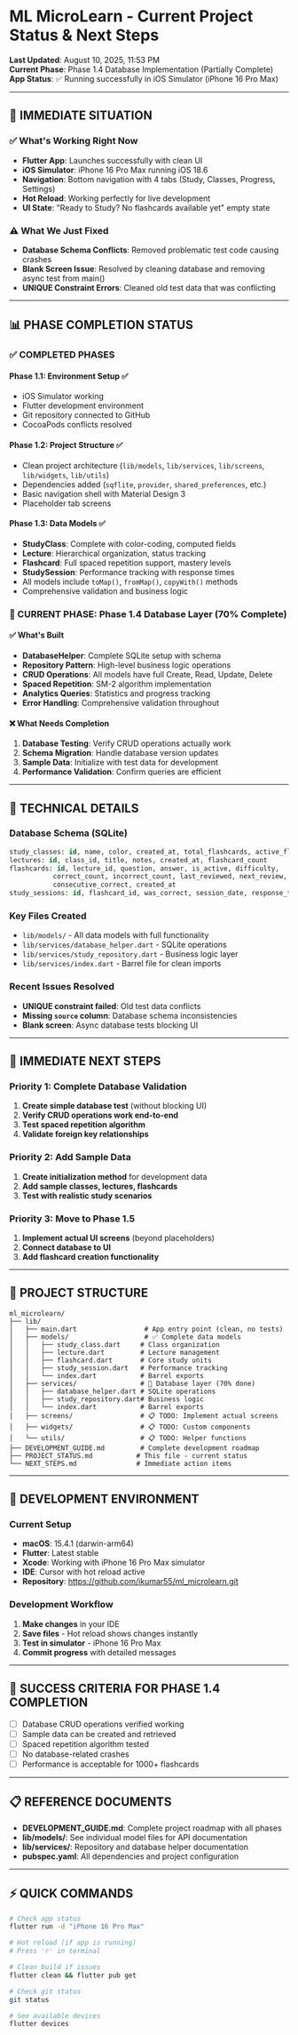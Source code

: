 # ML MicroLearn - Current Project Status & Next Steps

**Last Updated**: August 10, 2025, 11:53 PM  
**Current Phase**: Phase 1.4 Database Implementation (Partially Complete)  
**App Status**: ✅ Running successfully in iOS Simulator (iPhone 16 Pro Max)

---

## 🎯 IMMEDIATE SITUATION

### ✅ What's Working Right Now
- **Flutter App**: Launches successfully with clean UI
- **iOS Simulator**: iPhone 16 Pro Max running iOS 18.6 
- **Navigation**: Bottom navigation with 4 tabs (Study, Classes, Progress, Settings)
- **Hot Reload**: Working perfectly for live development
- **UI State**: "Ready to Study? No flashcards available yet" empty state

### ⚠️ What We Just Fixed
- **Database Schema Conflicts**: Removed problematic test code causing crashes
- **Blank Screen Issue**: Resolved by cleaning database and removing async test from main()
- **UNIQUE Constraint Errors**: Cleaned old test data that was conflicting

---

## 📊 PHASE COMPLETION STATUS

### ✅ COMPLETED PHASES

#### Phase 1.1: Environment Setup ✅
- iOS Simulator working
- Flutter development environment 
- Git repository connected to GitHub
- CocoaPods conflicts resolved

#### Phase 1.2: Project Structure ✅
- Clean project architecture (`lib/models`, `lib/services`, `lib/screens`, `lib/widgets`, `lib/utils`)
- Dependencies added (`sqflite`, `provider`, `shared_preferences`, etc.)
- Basic navigation shell with Material Design 3
- Placeholder tab screens

#### Phase 1.3: Data Models ✅
- **StudyClass**: Complete with color-coding, computed fields
- **Lecture**: Hierarchical organization, status tracking
- **Flashcard**: Full spaced repetition support, mastery levels
- **StudySession**: Performance tracking with response times
- All models include `toMap()`, `fromMap()`, `copyWith()` methods
- Comprehensive validation and business logic

### 🚧 CURRENT PHASE: Phase 1.4 Database Layer (70% Complete)

#### ✅ What's Built
- **DatabaseHelper**: Complete SQLite setup with schema
- **Repository Pattern**: High-level business logic operations
- **CRUD Operations**: All models have full Create, Read, Update, Delete
- **Spaced Repetition**: SM-2 algorithm implementation
- **Analytics Queries**: Statistics and progress tracking
- **Error Handling**: Comprehensive validation throughout

#### ❌ What Needs Completion
1. **Database Testing**: Verify CRUD operations actually work
2. **Schema Migration**: Handle database version updates
3. **Sample Data**: Initialize with test data for development
4. **Performance Validation**: Confirm queries are efficient

---

## 🔧 TECHNICAL DETAILS

### Database Schema (SQLite)
```sql
study_classes: id, name, color, created_at, total_flashcards, active_flashcards
lectures: id, class_id, title, notes, created_at, flashcard_count
flashcards: id, lecture_id, question, answer, is_active, difficulty, 
           correct_count, incorrect_count, last_reviewed, next_review, 
           consecutive_correct, created_at
study_sessions: id, flashcard_id, was_correct, session_date, response_time_ms, source
```

### Key Files Created
- `lib/models/` - All data models with full functionality
- `lib/services/database_helper.dart` - SQLite operations
- `lib/services/study_repository.dart` - Business logic layer
- `lib/services/index.dart` - Barrel file for clean imports

### Recent Issues Resolved
- **UNIQUE constraint failed**: Old test data conflicts
- **Missing `source` column**: Database schema inconsistencies
- **Blank screen**: Async database tests blocking UI

---

## 🎯 IMMEDIATE NEXT STEPS

### Priority 1: Complete Database Validation
1. **Create simple database test** (without blocking UI)
2. **Verify CRUD operations work end-to-end**
3. **Test spaced repetition algorithm**
4. **Validate foreign key relationships**

### Priority 2: Add Sample Data
1. **Create initialization method** for development data
2. **Add sample classes, lectures, flashcards**
3. **Test with realistic study scenarios**

### Priority 3: Move to Phase 1.5
1. **Implement actual UI screens** (beyond placeholders)
2. **Connect database to UI**
3. **Add flashcard creation functionality**

---

## 📁 PROJECT STRUCTURE

```
ml_microlearn/
├── lib/
│   ├── main.dart                 # App entry point (clean, no tests)
│   ├── models/                   # ✅ Complete data models
│   │   ├── study_class.dart     # Class organization
│   │   ├── lecture.dart         # Lecture management  
│   │   ├── flashcard.dart       # Core study units
│   │   ├── study_session.dart   # Performance tracking
│   │   └── index.dart           # Barrel exports
│   ├── services/                # 🚧 Database layer (70% done)
│   │   ├── database_helper.dart # SQLite operations
│   │   ├── study_repository.dart# Business logic
│   │   └── index.dart           # Barrel exports
│   ├── screens/                 # 📋 TODO: Implement actual screens
│   ├── widgets/                 # 📋 TODO: Custom components
│   └── utils/                   # 📋 TODO: Helper functions
├── DEVELOPMENT_GUIDE.md         # Complete development roadmap
├── PROJECT_STATUS.md           # This file - current status
└── NEXT_STEPS.md               # Immediate action items
```

---

## 🚀 DEVELOPMENT ENVIRONMENT

### Current Setup
- **macOS**: 15.4.1 (darwin-arm64)
- **Flutter**: Latest stable
- **Xcode**: Working with iPhone 16 Pro Max simulator
- **IDE**: Cursor with hot reload active
- **Repository**: https://github.com/ikumar55/ml_microlearn.git

### Development Workflow
1. **Make changes** in your IDE
2. **Save files** - Hot reload shows changes instantly
3. **Test in simulator** - iPhone 16 Pro Max
4. **Commit progress** with detailed messages

---

## 🎯 SUCCESS CRITERIA FOR PHASE 1.4 COMPLETION

- [ ] Database CRUD operations verified working
- [ ] Sample data can be created and retrieved
- [ ] Spaced repetition algorithm tested
- [ ] No database-related crashes
- [ ] Performance is acceptable for 1000+ flashcards

---

## 📋 REFERENCE DOCUMENTS

- **DEVELOPMENT_GUIDE.md**: Complete project roadmap with all phases
- **lib/models/**: See individual model files for API documentation
- **lib/services/**: Repository and database helper documentation
- **pubspec.yaml**: All dependencies and project configuration

---

## ⚡ QUICK COMMANDS

```bash
# Check app status
flutter run -d "iPhone 16 Pro Max"

# Hot reload (if app is running)
# Press 'r' in terminal

# Clean build if issues
flutter clean && flutter pub get

# Check git status  
git status

# See available devices
flutter devices
```